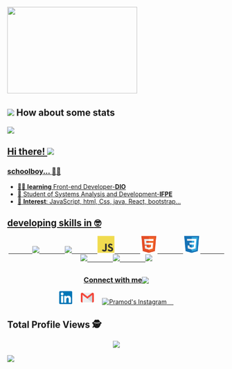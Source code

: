 
<div align="side">
	<br>
	<img src= https://raw.githubusercontent.com/rajput2107/rajput2107/master/Assets/Developer.gif?sanitize=true" width="300" height="200">
</div>

## <img src="https://media.giphy.com/media/VgCDAzcKvsR6OM0uWg/giphy.gif" width="60"> How about some stats 
  <a href="https://github.com/anuraghazra/github-readme-stats">
    <img
      align="center"
      height="180"
      src="https://github-readme-stats.vercel.app/api?username=WayneDeyvson&show_icons=true&theme=dracula"
  </a>
</p>

## Hi there! <img src="https://raw.githubusercontent.com/iampavangandhi/iampavangandhi/master/gifs/Hi.gif" width="30px"></h2>

### schoolboy...	:student:
- 👨‍💻 **learning** Front-end Developer-**DIO**
- 🌱 Student of Systems Analysis and Development-**IFPE**
- 🔎 **Interest**: JavaScript, html, Css, java, React, bootstrap...

## developing skills in :nerd_face:
<p align="center">
     &nbsp;&nbsp;&nbsp;&nbsp;&nbsp;&nbsp;&nbsp;&nbsp;&nbsp;&nbsp;&nbsp;&nbsp;&nbsp;
    <img height="40" src= "https://cdn.jsdelivr.net/gh/devicons/devicon/icons/react/react-original.svg">
     &nbsp;&nbsp;&nbsp;&nbsp;&nbsp;&nbsp;&nbsp;&nbsp;&nbsp;&nbsp;&nbsp;&nbsp;&nbsp;
    <img height="40" src="https://cdn.jsdelivr.net/gh/devicons/devicon/icons/bootstrap/bootstrap-plain.svg">
    &nbsp;&nbsp;&nbsp;&nbsp;&nbsp;&nbsp;&nbsp;&nbsp;&nbsp;&nbsp;&nbsp;&nbsp;&nbsp;
    <img height="40" src="https://raw.githubusercontent.com/devicons/devicon/master/icons/javascript/javascript-original.svg">
    &nbsp;&nbsp;&nbsp;&nbsp;&nbsp;&nbsp;&nbsp;&nbsp;&nbsp;&nbsp;&nbsp;&nbsp;&nbsp;
    <img height="40" src="https://raw.githubusercontent.com/devicons/devicon/master/icons/html5/html5-original.svg">
    &nbsp;&nbsp;&nbsp;&nbsp;&nbsp;&nbsp;&nbsp;&nbsp;&nbsp;&nbsp;&nbsp;&nbsp;&nbsp;
    <img height="40" src="https://raw.githubusercontent.com/devicons/devicon/master/icons/css3/css3-original.svg">
     &nbsp;&nbsp;&nbsp;&nbsp;&nbsp;&nbsp;&nbsp;&nbsp;&nbsp;&nbsp;&nbsp;&nbsp;&nbsp;
    <img height="40" src="https://cdn.jsdelivr.net/gh/devicons/devicon/icons/nodejs/nodejs-original.svg">
     &nbsp;&nbsp;&nbsp;&nbsp;&nbsp;&nbsp;&nbsp;&nbsp;&nbsp;&nbsp;&nbsp;&nbsp;&nbsp;
    <img height="40" src="https://cdn.jsdelivr.net/gh/devicons/devicon/icons/photoshop/photoshop-line.svg">
     &nbsp;&nbsp;&nbsp;&nbsp;&nbsp;&nbsp;&nbsp;&nbsp;&nbsp;&nbsp;&nbsp;&nbsp;&nbsp;
    <img height="40" src="https://cdn.jsdelivr.net/gh/devicons/devicon/icons/python/python-original.svg">
</p>

## <div align="center">
  <p align="center">
  <h3 align="center">Connect with me<img align="center" src="https://github.com/rajput2107/rajput2107/blob/master/Assets/Handshake.gif" height="33px" /></h3> 	

</p>  													     
 <p align="center">
<a href="http://linkedin.com/in/wayne-deyvson-b0079120a"><img src="https://github.com/chandan-reddy-k/chandan-reddy-k/blob/master/assets/linkedin.svg" width="30px" alt="LinkedIn"></a> &nbsp; &nbsp;
<a href="mailto:wayneupe@gmail.com"><img src="https://github.com/chandan-reddy-k/chandan-reddy-k/blob/master/assets/gmail.svg" width="30px" alt="mail"></a> &nbsp; &nbsp;
<a href="https://www.instagram.com/waynedeyvson?r=nametag"blank">
  <img align="" alt="Pramod's Instagram" width="30px" src="https://www.vectorlogo.zone/logos/instagram/instagram-icon.svg" /> &nbsp; &nbsp;
 </a>
</p>

<p align="center"> 

 ## Total Profile Views :detective: <br>
 <p align="center"> 
   <img alingn="center" src="https://profile-counter.glitch.me/WayneDeyvson/count.svg" />
 </p>

 <img src="https://imgur.com/rilHVxA.png"/>
